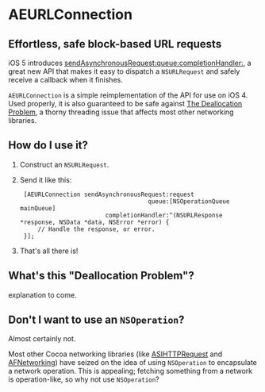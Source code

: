# AEURLConnection #
## Effortless, safe block-based URL requests ##

iOS 5 introduces [sendAsynchronousRequest:queue:completionHandler:](http://developer.apple.com/library/mac/documentation/Cocoa/Reference/Foundation/Classes/NSURLConnection_Class/Reference/Reference.html#//apple_ref/occ/clm/NSURLConnection/sendAsynchronousRequest:queue:completionHandler:),
a great new API that makes it easy to dispatch a `NSURLRequest` and safely 
receive a callback when it finishes.

`AEURLConnection` is a simple reimplementation of the API for use on iOS 4.
Used properly, it is also guaranteed to be safe against [The Deallocation Problem](http://developer.apple.com/library/ios/technotes/tn2109/_index.html#//apple_ref/doc/uid/DTS40010274-CH1-SUBSECTION11),
a thorny threading issue that affects most other networking libraries.

## How do I use it? ##

1. Construct an `NSURLRequest`.
2. Send it like this:

        [AEURLConnection sendAsynchronousRequest:request 
                                           queue:[NSOperationQueue mainQueue] 
                               completionHandler:^(NSURLResponse *response, NSData *data, NSError *error) {
            // Handle the response, or error.
        }];

3. That's all there is!

## What's this "Deallocation Problem"? ##

explanation to come.

## Don't I want to use an `NSOperation`? ##
Almost certainly not.

Most other Cocoa networking libraries (like [ASIHTTPRequest](http://allseeing-i.com/ASIHTTPRequest/) and [AFNetworking](https://github.com/gowalla/AFNetworking))
have seized on the idea of using `NSOperation` to encapsulate a network 
operation. This is appealing; fetching something from a network is operation-like,
so why not use `NSOperation`?

